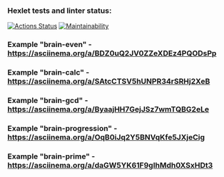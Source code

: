 ### Hexlet tests and linter status:
[![Actions Status](https://github.com/stoledcat/python-project-49/workflows/hexlet-check/badge.svg)](https://github.com/stoledcat/python-project-49/actions)
[![Maintainability](https://api.codeclimate.com/v1/badges/f4501104d37e6be88b0a/maintainability)](https://codeclimate.com/github/stoledcat/python-project-49/maintainability)


### Example "brain-even" - https://asciinema.org/a/BDZ0uQ2JV0ZZeXDEz4PQODsPp

### Example "brain-calc" - https://asciinema.org/a/SAtcCTSV5hUNPR34rSRHj2XeB

### Example "brain-gcd" - https://asciinema.org/a/ByaajHH7GejJSz7wmTQBG2eLe

### Example "brain-progression" - https://asciinema.org/a/OqB0iJq2Y5BNVqKfe5JXjeCig

### Example "brain-prime" - https://asciinema.org/a/daGW5YK61F9gIhMdh0XSxHDt3